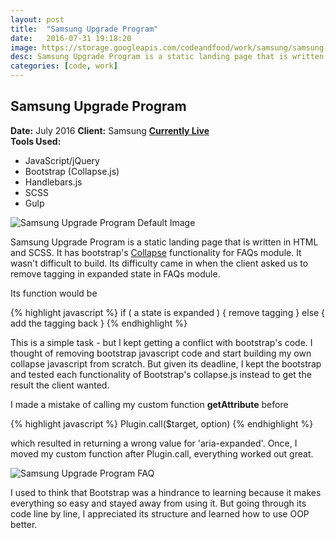```yaml
---
layout: post
title:  "Samsung Upgrade Program"
date:   2016-07-31 19:18:20
image: https://storage.googleapis.com/codeandfood/work/samsung/samsung-upgrade-program/sup-thumbnail.png
desc: Samsung Upgrade Program is a static landing page that is written in HTML and SCSS.
categories: [code, work]
---
```


<div class="project-description">
	<h2>Samsung Upgrade Program</h2>
	<div class="desc">
		<span><strong>Date:</strong> July 2016</span>
		<span><strong>Client:</strong> Samsung</span>
		<span><strong><a href="http://www.samsung.com/us/explore/samsung-upgrade-program/" target="_blank">Currently Live</a></strong></span>
	</div>
	<div class="desc">
		<span><strong>Tools Used:</strong></span>
		<ul>
			<li>JavaScript/jQuery</li>
			<li>Bootstrap (Collapse.js)</li>
			<li>Handlebars.js</li>
			<li>SCSS</li>
			<li>Gulp</li>
		</ul>
	</div>
</div>



<div class="project-image">
	<img src="https://storage.googleapis.com/codeandfood/work/samsung/samsung-upgrade-program/samsung-upgrade-program.png" alt="Samsung Upgrade Program Default Image" />
</div>

<p>Samsung Upgrade Program is a static landing page that is written in HTML and SCSS. It has bootstrap's <a href="http://v4-alpha.getbootstrap.com/components/collapse/" target="_blank">Collapse</a> functionality for FAQs module. It wasn't difficult to build. Its difficulty came in when the client asked us to remove tagging in expanded state in FAQs module.</p> 

<p>Its function would be</p>
	{% highlight javascript %}
	if ( a state is expanded ) {
		remove tagging
	} else {
		add the tagging back
	}
	{% endhighlight %}
<p>This is a simple task - but I kept getting a conflict with bootstrap's code. I thought of removing bootstrap javascript code and start building my own collapse javascript from scratch. But given its deadline, I kept the bootstrap and tested each functionality of Bootstrap's collapse.js instead to get the result the client wanted.</p>

<p>I made a mistake of calling my custom function <strong>getAttribute</strong> before</p>
	{% highlight javascript %}
	Plugin.call($target, option)
	{% endhighlight %} 
<p>which resulted in returning a wrong value for 'aria-expanded'. Once, I moved my custom function after Plugin.call, everything worked out great.</p>

<div class="project-image inline">
	<img src="https://storage.googleapis.com/codeandfood/work/samsung/samsung-upgrade-program/faq.gif" alt="Samsung Upgrade Program FAQ" />
	<script src="https://gist.github.com/jeesunikim/ae58ec1186173236ad8c4d8a99f62ac6.js"></script>
</div>

<p>I used to think that Bootstrap was a hindrance to learning because it makes everything so easy and stayed away from using it. But going through its code line by line, I appreciated its structure and learned how to use OOP better.</p>